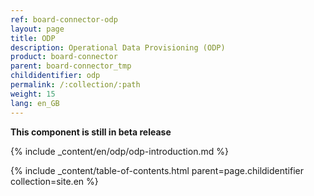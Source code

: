 ```yaml
---
ref: board-connector-odp
layout: page
title: ODP
description: Operational Data Provisioning (ODP)
product: board-connector
parent: board-connector_tmp
childidentifier: odp
permalink: /:collection/:path
weight: 15
lang: en_GB
---
```

**This component is still in beta release**
<br/> 

{% include _content/en/odp/odp-introduction.md %} 

{% include _content/table-of-contents.html parent=page.childidentifier collection=site.en %}